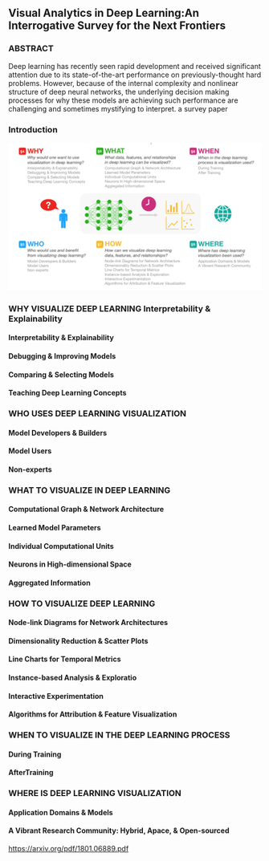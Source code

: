## Visual Analytics in Deep Learning:An Interrogative Survey for the Next Frontiers
### ABSTRACT
Deep learning has recently seen rapid development and received significant attention due to its state-of-the-art performance on previously-thought hard problems. However, because of the internal complexity and nonlinear structure of deep neural networks, the underlying decision making processes for why these models are achieving such performance are challenging and sometimes mystifying to interpret. 
a survey paper
### Introduction
![Alt Text](https://github.com/qixuanHou/dataScienceBlogNote/blob/master/img/surveyDL.png)
### WHY VISUALIZE DEEP LEARNING Interpretability & Explainability
#### Interpretability & Explainability
#### Debugging & Improving Models
#### Comparing & Selecting Models
#### Teaching Deep Learning Concepts
### WHO USES DEEP LEARNING VISUALIZATION
#### Model Developers & Builders
#### Model Users
#### Non-experts

### WHAT TO VISUALIZE IN DEEP LEARNING
#### Computational Graph & Network Architecture
#### Learned Model Parameters
#### Individual Computational Units
#### Neurons in High-dimensional Space
#### Aggregated Information

### HOW TO VISUALIZE DEEP LEARNING
#### Node-link Diagrams for Network Architectures
#### Dimensionality Reduction & Scatter Plots
#### Line Charts for Temporal Metrics
#### Instance-based Analysis & Exploratio
#### Interactive Experimentation
#### Algorithms for Attribution & Feature Visualization

### WHEN TO VISUALIZE IN THE DEEP LEARNING PROCESS
#### During Training
#### AfterTraining

### WHERE IS DEEP LEARNING VISUALIZATION
#### Application Domains & Models
#### A Vibrant Research Community: Hybrid, Apace, & Open-sourced

https://arxiv.org/pdf/1801.06889.pdf
